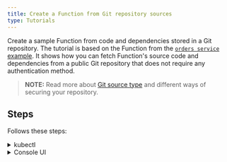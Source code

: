 ```yaml
---
title: Create a Function from Git repository sources
type: Tutorials
---
```


Create a sample Function from code and dependencies stored in a Git repository. The tutorial is based on the Function from the [`orders service` example](https://github.com/kyma-project/examples/tree/master/orders-service). It shows how you can fetch Function's source code and dependencies from a public Git repository that does not require any authentication method.

> **NOTE:** Read more about [Git source type](#details-git-source-type) and different ways of securing your repository.

## Steps

Follows these steps:

<div tabs name="steps" group="create-function">
  <details>
  <summary label="kubectl">
  kubectl
  </summary>

1. Export these variables:

    ```bash
    export NAME={FUNCTION_NAME}
    export NAMESPACE={FUNCTION_NAMESPACE}
    ```

    If you use a secured repository, you must first create a Secret with basic authentication to this repository in the same Namespace as the Function:

    ```yaml
    cat <<EOF | kubectl apply -f -
    apiVersion: v1
    kind: Secret
    metadata:
      name: git-creds-basic
      namespace: $NAMESPACE
    type: Opaque
    data:
      username: <USERNAME>
      password: <PASSWORD>
    EOF
    ```

    >**NOTE:** Read also about other [supported authentication methods](#details-git-source-type).

2. Create a [GitRepository CR](#custom-resource-git-repository) that specifies the Git repository metadata:

    ```yaml
    cat <<EOF | kubectl apply -f -
    apiVersion: serverless.kyma-project.io/v1alpha1
    kind: GitRepository
    metadata:
      name: $NAME
      namespace: $NAMESPACE
    spec:
      url: "https://github.com/kyma-project/examples.git"
    EOF
    ```
   
    >**NOTE:** If you use a secured repository, add the **auth** object with the **type** and **secretName** fields to the spec.

3. Create a Function CR that specifies the Function's logic and points to the directory with code and dependencies in the given repository.

    ```yaml
    cat <<EOF | kubectl apply -f -
    apiVersion: serverless.kyma-project.io/v1alpha1
    kind: Function
    metadata:
      name: $NAME
      namespace: $NAMESPACE
    spec:
      type: git
      runtime: nodejs12
      source: $NAME
      reference: master
      baseDir: orders-service/function
    EOF
    ```

    >**NOTE:** See this [Function's code and dependencies](https://github.com/kyma-project/examples/tree/master/orders-service/function).

4. Check if your Function was created and all conditions are set to `True`:

    ```bash
    kubectl get functions $NAME -n $NAMESPACE
    ```

    You should get a result similar to the following example:

    ```bash
    NAME            CONFIGURED   BUILT     RUNNING   RUNTIME    VERSION   AGE
    test-function   True         True      True      nodejs12   1         96s
    ```

    </details>
    <details>
    <summary label="console-ui">
    Console UI
    </summary>

1. Create a Namespace or select one from the drop-down list in the top navigation panel.

    If you use a secured repository, you must first create a Secret with basic authentication to this repository in the same Namespace as the Function. To do that, follow these sub-steps:
    
      a. On your machine, create this YAML file with the Secret definition:
    
        ```yaml
        apiVersion: v1
        kind: Secret
        metadata:
          name: git-creds-basic
        type: Opaque
        data:
          username: <USERNAME>
          password: <PASSWORD>
        ```
      >**NOTE:** Read also about other [supported authentication methods](#details-git-source-type).
        
      b. Go to your Namespace view and select **Deploy new resource**. 
        
      c. Locate the YAML file with the Secret and select **Deploy**.
        
   
2. Go to the **Functions** view in the left navigation panel and select the **Repositories** tab.

3. Select **Connect Repository**, fill in the **Url** field with `https://github.com/kyma-project/examples.git`, and confirm by selecting **Connect**.

    >**NOTE:** If you want to connect the secured repository with basic authentication, change the **Authorization** field from `Public` to `Basic` and fill in the required fields.

4. Go to the **Functions** tab and select **Create Function**.

5. In the pop-up box, change `Source Type` to `From Repository`, select created Repository's name, fill in the `Reference` field with `master` and `Base Directory` field with `orders-service/function` values, and select **Create** to confirm changes.

    The pop-up box closes and the message appears on the screen after a while, confirming that the Function was created.
    Make sure that new Function has the `RUNNING` status in the list of all Functions under the **Functions** view.

    </details>
</div>
